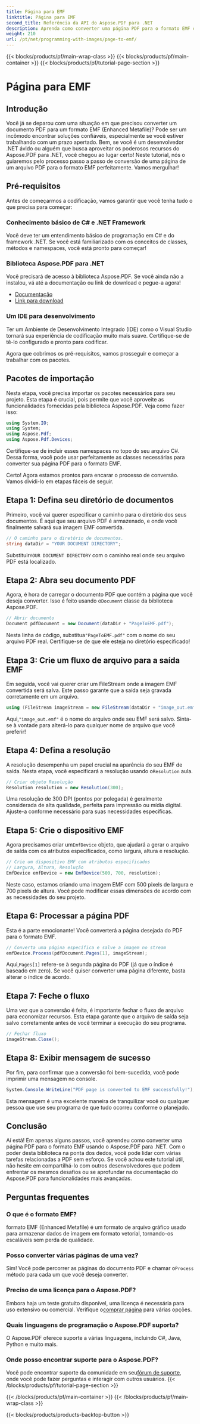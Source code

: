 ```yaml
---
title: Página para EMF
linktitle: Página para EMF
second_title: Referência da API do Aspose.PDF para .NET
description: Aprenda como converter uma página PDF para o formato EMF com este guia passo a passo usando Aspose.PDF para .NET. Perfeito para desenvolvedores.
weight: 210
url: /pt/net/programming-with-images/page-to-emf/
---
```


{{< blocks/products/pf/main-wrap-class >}}
{{< blocks/products/pf/main-container >}}
{{< blocks/products/pf/tutorial-page-section >}}

# Página para EMF

## Introdução

Você já se deparou com uma situação em que precisou converter um documento PDF para um formato EMF (Enhanced Metafile)? Pode ser um incômodo encontrar soluções confiáveis, especialmente se você estiver trabalhando com um prazo apertado. Bem, se você é um desenvolvedor .NET ávido ou alguém que busca aproveitar os poderosos recursos do Aspose.PDF para .NET, você chegou ao lugar certo! Neste tutorial, nós o guiaremos pelo processo passo a passo de conversão de uma página de um arquivo PDF para o formato EMF perfeitamente. Vamos mergulhar!

## Pré-requisitos

Antes de começarmos a codificação, vamos garantir que você tenha tudo o que precisa para começar:

### Conhecimento básico de C# e .NET Framework
Você deve ter um entendimento básico de programação em C# e do framework .NET. Se você está familiarizado com os conceitos de classes, métodos e namespaces, você está pronto para começar!

### Biblioteca Aspose.PDF para .NET
Você precisará de acesso à biblioteca Aspose.PDF. Se você ainda não a instalou, vá até a documentação ou link de download e pegue-a agora!

- [Documentação](https://reference.aspose.com/pdf/net/)
- [Link para download](https://releases.aspose.com/pdf/net/)

### Um IDE para desenvolvimento
Ter um Ambiente de Desenvolvimento Integrado (IDE) como o Visual Studio tornará sua experiência de codificação muito mais suave. Certifique-se de tê-lo configurado e pronto para codificar.

Agora que cobrimos os pré-requisitos, vamos prosseguir e começar a trabalhar com os pacotes.

## Pacotes de importação

Nesta etapa, você precisa importar os pacotes necessários para seu projeto. Esta etapa é crucial, pois permite que você aproveite as funcionalidades fornecidas pela biblioteca Aspose.PDF. Veja como fazer isso:

```csharp
using System.IO;
using System;
using Aspose.Pdf;
using Aspose.Pdf.Devices;
```

Certifique-se de incluir esses namespaces no topo do seu arquivo C#. Dessa forma, você pode usar perfeitamente as classes necessárias para converter sua página PDF para o formato EMF.

Certo! Agora estamos prontos para encarar o processo de conversão. Vamos dividi-lo em etapas fáceis de seguir.

## Etapa 1: Defina seu diretório de documentos

Primeiro, você vai querer especificar o caminho para o diretório dos seus documentos. É aqui que seu arquivo PDF é armazenado, e onde você finalmente salvará sua imagem EMF convertida.

```csharp
// O caminho para o diretório de documentos.
string dataDir = "YOUR DOCUMENT DIRECTORY";
```

 Substituir`YOUR DOCUMENT DIRECTORY` com o caminho real onde seu arquivo PDF está localizado.

## Etapa 2: Abra seu documento PDF

 Agora, é hora de carregar o documento PDF que contém a página que você deseja converter. Isso é feito usando o`Document` classe da biblioteca Aspose.PDF.

```csharp
// Abrir documento
Document pdfDocument = new Document(dataDir + "PageToEMF.pdf");
```

 Nesta linha de código, substitua`"PageToEMF.pdf"` com o nome do seu arquivo PDF real. Certifique-se de que ele esteja no diretório especificado!

## Etapa 3: Crie um fluxo de arquivo para a saída EMF

Em seguida, você vai querer criar um FileStream onde a imagem EMF convertida será salva. Este passo garante que a saída seja gravada corretamente em um arquivo.

```csharp
using (FileStream imageStream = new FileStream(dataDir + "image_out.emf", FileMode.Create))
```

 Aqui,`"image_out.emf"` é o nome do arquivo onde seu EMF será salvo. Sinta-se à vontade para alterá-lo para qualquer nome de arquivo que você preferir!

## Etapa 4: Defina a resolução

 A resolução desempenha um papel crucial na aparência do seu EMF de saída. Nesta etapa, você especificará a resolução usando o`Resolution` aula.

```csharp
// Criar objeto Resolução
Resolution resolution = new Resolution(300);
```

Uma resolução de 300 DPI (pontos por polegada) é geralmente considerada de alta qualidade, perfeita para impressão ou mídia digital. Ajuste-a conforme necessário para suas necessidades específicas.

## Etapa 5: Crie o dispositivo EMF

 Agora precisamos criar um`EmfDevice` objeto, que ajudará a gerar o arquivo de saída com os atributos especificados, como largura, altura e resolução.

```csharp
// Crie um dispositivo EMF com atributos especificados
// Largura, Altura, Resolução
EmfDevice emfDevice = new EmfDevice(500, 700, resolution);
```

Neste caso, estamos criando uma imagem EMF com 500 pixels de largura e 700 pixels de altura. Você pode modificar essas dimensões de acordo com as necessidades do seu projeto.

## Etapa 6: Processar a página PDF

Esta é a parte emocionante! Você converterá a página desejada do PDF para o formato EMF. 

```csharp
// Converta uma página específica e salve a imagem no stream
emfDevice.Process(pdfDocument.Pages[1], imageStream);
```

 Aqui,`Pages[1]` refere-se à segunda página do PDF (já que o índice é baseado em zero). Se você quiser converter uma página diferente, basta alterar o índice de acordo.

## Etapa 7: Feche o fluxo

Uma vez que a conversão é feita, é importante fechar o fluxo de arquivo para economizar recursos. Esta etapa garante que o arquivo de saída seja salvo corretamente antes de você terminar a execução do seu programa.

```csharp
// Fechar fluxo
imageStream.Close();
```

## Etapa 8: Exibir mensagem de sucesso

Por fim, para confirmar que a conversão foi bem-sucedida, você pode imprimir uma mensagem no console.

```csharp
System.Console.WriteLine("PDF page is converted to EMF successfully!");
```

Esta mensagem é uma excelente maneira de tranquilizar você ou qualquer pessoa que use seu programa de que tudo ocorreu conforme o planejado.

## Conclusão

Aí está! Em apenas alguns passos, você aprendeu como converter uma página PDF para o formato EMF usando o Aspose.PDF para .NET. Com o poder desta biblioteca na ponta dos dedos, você pode lidar com várias tarefas relacionadas a PDF sem esforço. Se você achou este tutorial útil, não hesite em compartilhá-lo com outros desenvolvedores que podem enfrentar os mesmos desafios ou se aprofundar na documentação do Aspose.PDF para funcionalidades mais avançadas.

## Perguntas frequentes

### O que é o formato EMF?
formato EMF (Enhanced Metafile) é um formato de arquivo gráfico usado para armazenar dados de imagem em formato vetorial, tornando-os escaláveis sem perda de qualidade.

### Posso converter várias páginas de uma vez?
 Sim! Você pode percorrer as páginas do documento PDF e chamar o`Process` método para cada um que você deseja converter.

### Preciso de uma licença para o Aspose.PDF?
 Embora haja um teste gratuito disponível, uma licença é necessária para uso extensivo ou comercial. Verifique o[comprar página](https://purchase.aspose.com/buy) para várias opções.

### Quais linguagens de programação o Aspose.PDF suporta?
O Aspose.PDF oferece suporte a várias linguagens, incluindo C#, Java, Python e muito mais.

### Onde posso encontrar suporte para o Aspose.PDF?
 Você pode encontrar suporte da comunidade em seu[fórum de suporte](https://forum.aspose.com/c/pdf/10), onde você pode fazer perguntas e interagir com outros usuários.
{{< /blocks/products/pf/tutorial-page-section >}}

{{< /blocks/products/pf/main-container >}}
{{< /blocks/products/pf/main-wrap-class >}}

{{< blocks/products/products-backtop-button >}}
